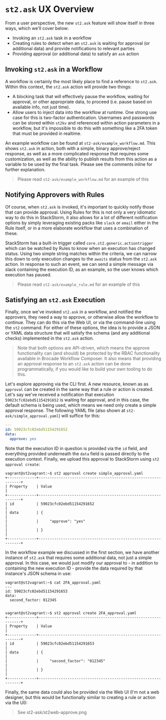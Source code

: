 # `st2.ask` UX Overview

From a user perspective, the new `st2.ask` feature will show itself in three ways, which we'll cover below:

- Invoking an `st2.ask` task in a workflow
- Creating rules to detect when an `st2.ask` is waiting for approval (or additional data) and provide notifications to relevant parties
- Providing approval (or additional data) to satisfy an `ask` action

## Invoking `st2.ask` in a Workflow

A workflow is certainly the most likely place to find a reference to `st2.ask`. Within this context, the `st2.ask` action will provide two things:

- A blocking task that will effectively pause the workflow, waiting for approval, or other appropriate data, to proceed (i.e. pause based on available info, not just time).
- Allow users to inject data into the workflow at runtime. One strong use case for this is two-factor authentication. Usernames and passwords can be stored within `st2kv` and referenced within action parameters in a workflow, but it's impossible to do this with something like a 2FA token that must be provided in realtime.

An example workflow can be found at `st2-ask/example_workflow.md`. This shows `st2.ask` in action, both with a simple, binary approve/reject response, as well as a more complicated response that requires some customization, as well as the ability to publish results from this action as a variable to be used by the final task. Please see the comments inline for further explanation.

> Please read `st2-ask/example_workflow.md` for an example of this

## Notifying Approvers with Rules

Of course, when `st2.ask` is invoked, it's important to quickly notify those that can provide approval. Using Rules for this is not only a very idiomatic way to do this in StackStorm, it also allows for a lot of different notification options by simply leveraging existing packs like `slack` or `email` either in the Rule itself, or in a more elaborate workflow that uses a combination of these.

StackStorm has a built-in trigger called `core.st2.generic.actiontrigger` which can be watched by Rules to know when an execution has changed status. Using two simple string matches within the criteria, we can narrow this down to only execution changes to the `awaits` status from the `st2.ask` action. In response to such an event, we can send a simple message via slack containing the execution ID, as an example, so the user knows which execution has paused.

> Please read `st2-ask/example_rule.md` for an example of this

## Satisfying an `st2.ask` Execution

Finally, once we've invoked `st2.ask` in a workflow, and notified the approvers, they need a way to approve, or otherwise allow the workflow to continue. They can do this via the Web UI, or via the command-line using the `st2` command. For either of these options, the idea is to provide a JSON or YAML data structure that will satisfy the schema (and any additional checks) implemented in the `st2.ask` action.

> Note that both options are API-driven, which means the approve functionality can (and should) be protected by the RBAC functionality available in Brocade Workflow Composer. It also means that providing an approval response to an `st2.ask` action can be done programmatically, if you would like to build your own tooling to do this.

Let's explore approving via the CLI first. A new resource, known as as `approval` can be created in the same way that a rule or action is created. Let's say we've received a notification that execution `59023cfc02ebd51154291652` is waiting for approval, and in this case, the default schema is being used, which means we need only create a simple approval response. The following YAML file (also shown at `st2-ask/simple_approval.yaml`) will suffice for this:

```yaml
---
id: 59023cfc02ebd51154291652
data:
  approve: yes
```

Note that the execution ID in question is provided via the `id` field, and everything provided underneath the `data` field is passed directly to the execution context. Finally, we upload this approval to StackStorm using `st2 approval create`:

```
vagrant@st2vagrant:~$ st2 approval create simple_approval.yaml
+-------------+--------------------------------------------------------------+
| Property    | Value                                                        |
+-------------+--------------------------------------------------------------+
| id          | 59023cfc02ebd51154291652                                     |
| data        | {                                                            |
|             |     "approve": "yes"                                         |
|             | }                                                            |
+-------------+--------------------------------------------------------------+
```

In the workflow example we discussed in the first section, we have another instance of `st2.ask` that requires some additional data, not just a simple approval. In this case, we would just modify our approval to - in addition to containing the new execution ID - provide the data required by that instance's JSON schema in use:

```
vagrant@st2vagrant:~$ cat 2FA_approval.yaml
---
id: 59023cfc02ebd51154291653
data:
  second_factor: 012345


vagrant@st2vagrant:~$ st2 approval create 2FA_approval.yaml
+-------------+--------------------------------------------------------------+
| Property    | Value                                                        |
+-------------+--------------------------------------------------------------+
| id          | 59023cfc02ebd51154291653                                     |
| data        | {                                                            |
|             |     "second_factor": "012345"                                |
|             | }                                                            |
+-------------+--------------------------------------------------------------+
```

Finally, the same data could also be provided via the Web UI (I'm not a web designer, but this would be functionally similar to creating a rule or action via the UI):

> See st2-ask/st2web-approve.png 
